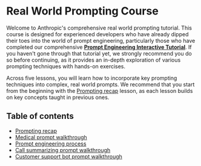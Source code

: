 # Real World Prompting Course

Welcome to Anthropic's comprehensive real world prompting tutorial. This course is designed for experienced developers who have already dipped their toes into the world of prompt engineering, particularly those who have completed our comprehensive **[Prompt Engineering Interactive Tutorial](../prompt_engineering_interactive_tutorial/README.md)**. If you haven't gone through that tutorial yet, we strongly recommend you do so before continuing, as it provides an in-depth exploration of various prompting techniques with hands-on exercises.

Across five lessons, you will learn how to incorporate key prompting techniques into complex, real world prompts. We recommend that you start from the beginning with the [Prompting recap](./01_prompting_recap.ipynb) lesson, as each lesson builds on key concepts taught in previous ones.

## Table of contents
* [Prompting recap](./01_prompting_recap.ipynb)
* [Medical prompt walkthrough](./02_medical_prompt.ipynb)
* [Prompt engineering process](./03_prompt_engineering.ipynb)
* [Call summarizing prompt walkthrough](./04_call_summarizer.ipynb)
* [Customer support bot prompt walkthrough](./05_customer_support_ai.ipynb)
